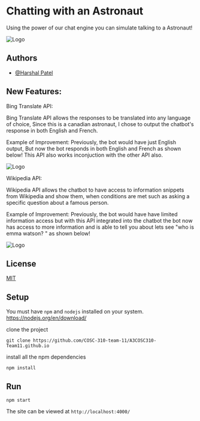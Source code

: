 
# Chatting with an Astronaut 

Using the power of our chat engine you can simulate talking to a Astronaut!



![Logo](https://upload.wikimedia.org/wikipedia/commons/thumb/1/18/Astronaut_(97576)_-_The_Noun_Project.svg/512px-Astronaut_(97576)_-_The_Noun_Project.svg.png)


## Authors
- [@Harshal Patel](https://github.com/Harshal609)





## New Features:

Bing Translate API:

Bing Translate API allows the responses to be translated into any language of choice, Since this is a canadian astronaut, I chose to output the chatbot's response in both English and French.


Example of Improvement:
Previously, the bot would have just English output, But now the bot responds in both English and French as shown below! This API also works inconjuction with the other API also.

![Logo](https://imgur.com/2WFucUb.png)

Wikipedia API:

Wikipedia API allows the chatbot to have access to information snippets from Wikipedia and show them, when conditions are met such as asking a specific  question about a famous person.


Example of Improvement:
Previously, the bot would have have limited information access but with this API integrated into the chatbot the bot now has access to more information and is able to tell you about lets see "who is emma watson? " as shown below!

![Logo](https://imgur.com/df1YEQg.png)






## License

[MIT](https://choosealicense.com/licenses/mit/)

## Setup
You must have `npm` and `nodejs` installed on your system. https://nodejs.org/en/download/

clone the project
```
git clone https://github.com/COSC-310-team-11/A3COSC310-Team11.github.io
````

install all the npm dependencies
```
npm install
```

## Run
```
npm start
```
The site can be viewed at `http://localhost:4000/`
